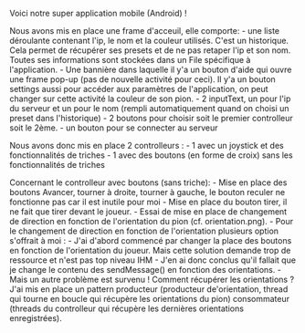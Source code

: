 Voici notre super application mobile (Android) !

Nous avons mis en place une frame d'acceuil, elle comporte:
    - une liste déroulante contenant l'ip, le nom et la couleur utilisés. C'est un historique. Cela permet de récupérer ses presets et de ne pas retaper l'ip et son nom. Toutes ses informations sont stockées dans un File spécifique à l'application.
    - Une bannière dans laquelle il y'a un bouton d'aide qui ouvre une frame pop-up (pas de nouvelle activité pour ceci). Il y'a un bouton settings aussi pour accéder aux paramètres de l'application, on peut changer sur cette activité la couleur de son pion.
    - 2 inputText, un pour l'ip du serveur et un pour le nom (rempli automatiquement quand on choisi un preset dans l'historique)
    - 2 boutons pour choisir soit le premier controlleur soit le 2ème.
    - un bouton pour se connecter au serveur
    

Nous avons donc mis en place 2 controlleurs :
    - 1 avec un joystick et des fonctionnalités de triches
    - 1 avec des boutons (en forme de croix) sans les fonctionnalités de triches

Concernant le controlleur avec boutons (sans triche):
    - Mise en place des boutons Avancer, tourner à droite, tourner à gauche, le bouton reculer ne fonctionne pas car il est inutile pour moi
    - Mise en place du bouton tirer, il ne fait que tirer devant le joueur.
    - Essai de mise en place de changement de direction en fonction de l'orientation du pion (cf. orientation.png).
        - Pour le changement de direction en fonction de l'orientation plusieurs option s'offrait à moi :
            - J'ai d'abord commencé par changer la place des boutons en fonction de l'orientation du joueur. Mais cette solution demande trop de ressource et n'est pas top niveau IHM
            - J'en ai donc conclus qu'il fallait que je change le contenu des sendMessage() en fonction des orientations.
                - Mais un autre problème est survenu ! Comment récupérer les orientations ? J'ai mis en place un pattern producteur (producteur de'orientation, thread qui tourne en boucle qui récupère les orientations du pion) consommateur (threads du controlleur qui récupère les dernières orientations enregistrées).
    
